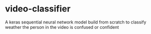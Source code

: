 # video-classifier
A keras sequential neural network model build from scratch to classify weather the person in the video is confused  or confident
